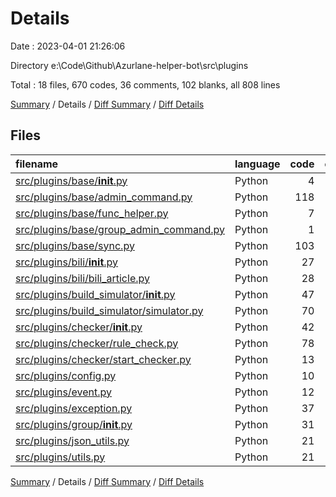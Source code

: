 # Details

Date : 2023-04-01 21:26:06

Directory e:\\Code\\Github\\Azurlane-helper-bot\\src\\plugins

Total : 18 files,  670 codes, 36 comments, 102 blanks, all 808 lines

[Summary](results.md) / Details / [Diff Summary](diff.md) / [Diff Details](diff-details.md)

## Files
| filename | language | code | comment | blank | total |
| :--- | :--- | ---: | ---: | ---: | ---: |
| [src/plugins/base/__init__.py](/src/plugins/base/__init__.py) | Python | 4 | 0 | 0 | 4 |
| [src/plugins/base/admin_command.py](/src/plugins/base/admin_command.py) | Python | 118 | 2 | 14 | 134 |
| [src/plugins/base/func_helper.py](/src/plugins/base/func_helper.py) | Python | 7 | 0 | 2 | 9 |
| [src/plugins/base/group_admin_command.py](/src/plugins/base/group_admin_command.py) | Python | 1 | 0 | 1 | 2 |
| [src/plugins/base/sync.py](/src/plugins/base/sync.py) | Python | 103 | 8 | 14 | 125 |
| [src/plugins/bili/__init__.py](/src/plugins/bili/__init__.py) | Python | 27 | 0 | 3 | 30 |
| [src/plugins/bili/bili_article.py](/src/plugins/bili/bili_article.py) | Python | 28 | 1 | 4 | 33 |
| [src/plugins/build_simulator/__init__.py](/src/plugins/build_simulator/__init__.py) | Python | 47 | 0 | 5 | 52 |
| [src/plugins/build_simulator/simulator.py](/src/plugins/build_simulator/simulator.py) | Python | 70 | 7 | 9 | 86 |
| [src/plugins/checker/__init__.py](/src/plugins/checker/__init__.py) | Python | 42 | 0 | 12 | 54 |
| [src/plugins/checker/rule_check.py](/src/plugins/checker/rule_check.py) | Python | 78 | 4 | 7 | 89 |
| [src/plugins/checker/start_checker.py](/src/plugins/checker/start_checker.py) | Python | 13 | 0 | 3 | 16 |
| [src/plugins/config.py](/src/plugins/config.py) | Python | 10 | 0 | 3 | 13 |
| [src/plugins/event.py](/src/plugins/event.py) | Python | 12 | 0 | 2 | 14 |
| [src/plugins/exception.py](/src/plugins/exception.py) | Python | 37 | 0 | 10 | 47 |
| [src/plugins/group/__init__.py](/src/plugins/group/__init__.py) | Python | 31 | 4 | 7 | 42 |
| [src/plugins/json_utils.py](/src/plugins/json_utils.py) | Python | 21 | 0 | 2 | 23 |
| [src/plugins/utils.py](/src/plugins/utils.py) | Python | 21 | 10 | 4 | 35 |

[Summary](results.md) / Details / [Diff Summary](diff.md) / [Diff Details](diff-details.md)